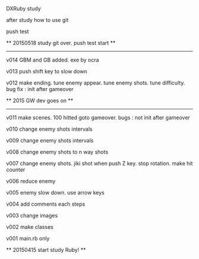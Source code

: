 DXRuby study

after study how to use git

push test

 ** 20150518 study git over. push test start **

***************************************

v014 GBM and GB added. exe by ocra

v013 push shift key to slow down

v012 make ending. tune enemy appear. tune enemy shots. tune difficulty. bug fix : init after gameover

 ** 2015 GW dev goes on **

***************************************

v011 make scenes. 100 hitted goto gameover. bugs : not init after gameover

v010 change enemy shots intervals

v009 change enemy shots intervals

v008 change enemy shots to n way shots

v007 change enemy shots. jiki shot when push Z key. stop rotation. make hit counter

v006 reduce enemy

v005 enemy slow down. use arrow keys

v004 add comments each steps

v003 change images

v002 make classes

v001 main.rb only

 ** 20150415 start study Ruby! **
